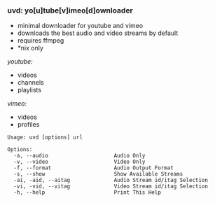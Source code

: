 ### uvd: yo[u]tube[v]imeo[d]ownloader


+ minimal downloader for youtube and vimeo
+ downloads the best audio and video streams by default
+ requires ffmpeg
+ *nix only


*youtube:*
  + videos
  + channels
  + playlists

*vimeo:*
  + videos
  + profiles

```
Usage: uvd [options] url

Options:
  -a, --audio                     Audio Only
  -v, --video                     Video Only
  -f, --format                    Audio Output Format
  -s, --show                      Show Available Streams
  -ai, -aid, --aitag              Audio Stream id/itag Selection
  -vi, -vid, --vitag              Video Stream id/itag Selection
  -h, --help                      Print This Help
```
